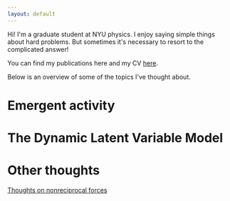 ```yaml
---
layout: default
---
```


Hi! I'm a graduate student at NYU physics. I enjoy saying simple things about hard problems. But sometimes it's necessary to resort to the complicated answer!

You can find my publications here and my CV [here](./_cv/cv.html).

Below is an overview of some of the topics I've thought about.

# Emergent activity


# The Dynamic Latent Variable Model


# Other thoughts

[Thoughts on nonreciprocal forces](./aug-19-24.html)



